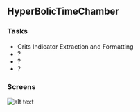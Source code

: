 ## HyperBolicTimeChamber

### Tasks
  - Crits Indicator Extraction and Formatting
  - ?
  - ?
  - ?

### Screens
![alt text](http://i.imgur.com/JyrWCMr.jpg "banner")
